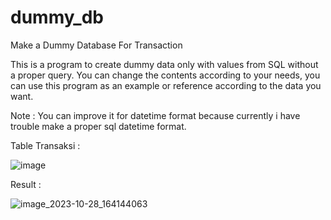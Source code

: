 # dummy_db
Make a Dummy Database For Transaction

This is a program to create dummy data only with values from SQL without a proper query. You can change the contents according to your needs, you can use this program as an example or reference according to the data you want.

Note : 
You can improve it for datetime format because currently i have trouble make a proper sql datetime format. 

Table Transaksi :

![image](https://github.com/KepomPong2816/dummy_db/assets/116704301/f1c6f8ba-a862-4507-8afa-7dca50c29a8e)

Result :

![image_2023-10-28_164144063](https://github.com/KepomPong2816/dummy_db/assets/116704301/93d05be8-3404-41e9-9843-99e1f4a7e819)
